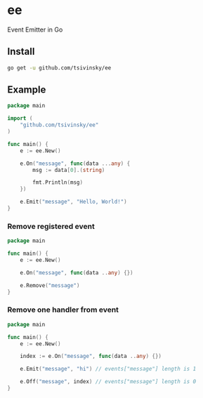 # ee

Event Emitter in Go

## Install

```bash
go get -u github.com/tsivinsky/ee
```

## Example

```go
package main

import (
    "github.com/tsivinsky/ee"
)

func main() {
    e := ee.New()

    e.On("message", func(data ...any) {
        msg := data[0].(string)

        fmt.Println(msg)
    })

    e.Emit("message", "Hello, World!")
}
```

### Remove registered event

```go
package main

func main() {
    e := ee.New()

    e.On("message", func(data ..any) {})

    e.Remove("message")
}
```

### Remove one handler from event

```go
package main

func main() {
    e := ee.New()

    index := e.On("message", func(data ..any) {})

    e.Emit("message", "hi") // events["message"] length is 1

    e.Off("message", index) // events["message"] length is 0
}
```
